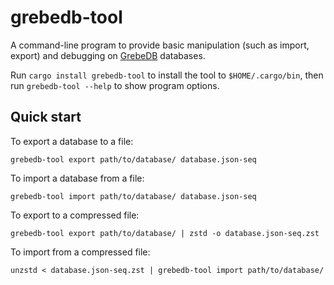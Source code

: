 # grebedb-tool

A command-line program to provide basic manipulation (such as import, export) and debugging on [GrebeDB](https://github.com/chfoo/grebedb) databases.

Run `cargo install grebedb-tool` to install the tool to `$HOME/.cargo/bin`, then run `grebedb-tool --help` to show program options.

## Quick start

To export a database to a file:

    grebedb-tool export path/to/database/ database.json-seq

To import a database from a file:

    grebedb-tool import path/to/database/ database.json-seq

To export to a compressed file:

    grebedb-tool export path/to/database/ | zstd -o database.json-seq.zst

To import from a compressed file:

    unzstd < database.json-seq.zst | grebedb-tool import path/to/database/
